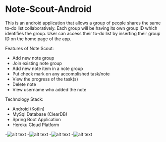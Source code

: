 # Note-Scout-Android

This is an android application that allows a group of people shares the same to-do list collaboratively. 
Each group will be having its own group ID which identifies the group. User can access their to-do list by
inserting their group ID on the home page of the app.

Features of Note Scout:
- Add new note group
- Join existing note group
- Add new note item in a note group
- Put check mark on any accomplished task/note
- View the progress of the task(s)
- Delete note
- View username who added the note

Technology Stack:
- Android (Kotlin)
- MySql Database (ClearDB)
- Spring Boot Application
- Heroku Cloud Platform

-![alt text](https://drive.google.com/uc?export=view&id=1e230LODmrCBfkG6uwNr8kgryY4uab8oa)
-![alt text](https://drive.google.com/uc?export=view&id=1Lro754KOVhSDu9liUmgVUTOukPklTzLu)
-![alt text](https://drive.google.com/uc?export=view&id=1sD7XYbqWlCMc8KXYddTnl2CPDXzuL_bA)
-![alt text](https://drive.google.com/uc?export=view&id=10e-e9eprzjgPwDWutCp5DE5WxgCX7iKM)

